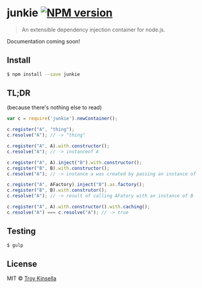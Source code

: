 # junkie [![NPM version][npm-image]][npm-url]
> An extensible dependency injection container for node.js.

Documentation coming soon!

## Install

```sh
$ npm install --save junkie
```

## TL;DR
(because there's nothing else to read)

```js
var c = require('junkie').newContainer();

c.register("A", "thing");
c.resolve("A"); // -> "thing"

c.register("A", A).with.constructor();
c.resolve("A"); // -> instanceof A

c.register("A", A).inject("B").with.constructor();
c.register("B", B).with.constructor();
c.resolve("A"); // -> instance a was created by passing an instance of B into A's constructor 

c.register("A", AFactory).inject("B").as.factory();
c.register("B", B).with.construtor();
c.resolve("A"); // -> result of calling AFatory with an instance of B

c.register("A", A).with.constructor().with.caching();
c.resolve("A") === c.resolve("A"); // -> true

```

## Testing

```sh
$ gulp
```

## License

MIT © [Troy Kinsella]()

[npm-image]: https://badge.fury.io/js/junkie.svg
[npm-url]: https://npmjs.org/package/junkie
